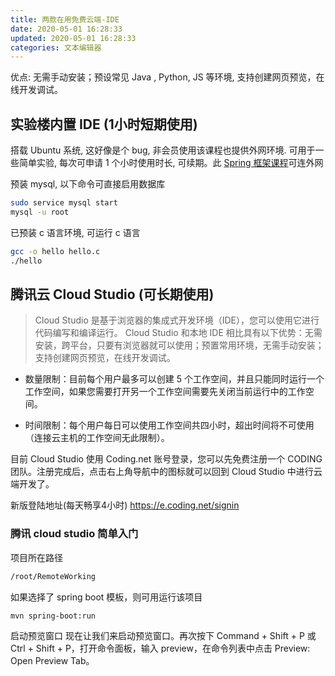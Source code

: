 ```yaml
---
title: 两款在用免费云端-IDE
date: 2020-05-01 16:28:33
updated: 2020-05-01 16:28:33
categories: 文本编辑器
---
```


优点: 无需手动安装；预设常见 Java , Python, JS 等环境, 支持创建网页预览，在线开发调试。

## 实验楼内置 IDE (1小时短期使用)

搭载 Ubuntu 系统, 这好像是个 bug, 非会员使用该课程也提供外网环境. 可用于一些简单实验, 每次可申请 1 个小时使用时长, 可续期。此 [Spring 框架课程](https://www.shiyanlou.com/courses/578)可连外网

预装 mysql, 以下命令可直接启用数据库

```sh
sudo service mysql start
mysql -u root
```

已预装 c 语言环境, 可运行 c 语言

```sh
gcc -o hello hello.c
./hello
```

## 腾讯云 Cloud Studio (可长期使用)

> Cloud Studio 是基于浏览器的集成式开发环境（IDE），您可以使用它进行代码编写和编译运行。
> Cloud Studio 和本地 IDE 相比具有以下优势：无需安装，跨平台，只要有浏览器就可以使用；预置常用环境，无需手动安装；支持创建网页预览，在线开发调试。

* 数量限制：目前每个用户最多可以创建 5 个工作空间，并且只能同时运行一个工作空间，如果您需要打开另一个工作空间需要先关闭当前运行中的工作空间。

* 时间限制：每个用户每日可以使用工作空间共四小时，超出时间将不可使用（连接云主机的工作空间无此限制）。

目前 Cloud Studio 使用 Coding.net 账号登录，您可以先免费注册一个 CODING 团队。注册完成后，点击右上角导航中的图标就可以回到 Cloud Studio 中进行云端开发了。

新版登陆地址(每天畅享4小时)
<https://e.coding.net/signin>

### 腾讯 cloud studio 简单入门

项目所在路径

```sh
/root/RemoteWorking
```

如果选择了 spring boot 模板，则可用运行该项目

```sh
mvn spring-boot:run
```

启动预览窗口
现在让我们来启动预览窗口。再次按下 Command + Shift + P 或 Ctrl + Shift + P，打开命令面板，输入 preview，在命令列表中点击 Preview: Open Preview Tab。
